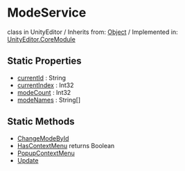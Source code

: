 # ModeService
class in UnityEditor
 / Inherits from: <a href="https://docs.unity3d.com/6000.0/Documentation/ScriptReference/Object.html" target="_blank">Object</a> / Implemented in: <a href="https://docs.unity3d.com/6000.0/Documentation/ScriptReference/UnityEditor.CoreModule.html" target="_blank">UnityEditor.CoreModule</a>
## Static Properties
- <a href="https://docs.unity3d.com/6000.0/Documentation/ScriptReference/ModeService-currentId.html" target="_blank">currentId</a> : String
- <a href="https://docs.unity3d.com/6000.0/Documentation/ScriptReference/ModeService-currentIndex.html" target="_blank">currentIndex</a> : Int32
- <a href="https://docs.unity3d.com/6000.0/Documentation/ScriptReference/ModeService-modeCount.html" target="_blank">modeCount</a> : Int32
- <a href="https://docs.unity3d.com/6000.0/Documentation/ScriptReference/ModeService-modeNames.html" target="_blank">modeNames</a> : String[]
## Static Methods
- <a href="https://docs.unity3d.com/6000.0/Documentation/ScriptReference/ModeService.ChangeModeById.html" target="_blank">ChangeModeById</a>
- <a href="https://docs.unity3d.com/6000.0/Documentation/ScriptReference/ModeService.HasContextMenu.html" target="_blank">HasContextMenu</a> returns Boolean
- <a href="https://docs.unity3d.com/6000.0/Documentation/ScriptReference/ModeService.PopupContextMenu.html" target="_blank">PopupContextMenu</a>
- <a href="https://docs.unity3d.com/6000.0/Documentation/ScriptReference/ModeService.Update.html" target="_blank">Update</a>
